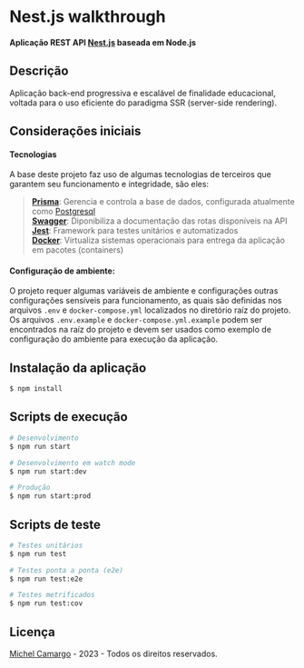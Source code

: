 # Nest.js walkthrough
#### Aplicação REST API [Nest.js](https://github.com/nestjs/nest) baseada em Node.js


## Descrição
Aplicação back-end progressiva e escalável de finalidade educacional, voltada para o uso eficiente do paradigma SSR (server-side rendering).


## Considerações iniciais
#### Tecnologias
A base deste projeto faz uso de algumas tecnologias de terceiros que garantem seu funcionamento e integridade, são eles: 

> **[Prisma](https://www.prisma.io/)**: Gerencia e controla a base de dados, configurada atualmente como [Postgresql](https://www.postgresql.org/about/)
> <br>
> **[Swagger](https://swagger.io/)**: Diponibiliza a documentação das rotas disponíveis na API
> <br>
> **[Jest](https://jestjs.io/)**: Framework para testes unitários e automatizados
> <br>
> **[Docker](https://www.docker.com/)**: Virtualiza sistemas operacionais para entrega da aplicação em pacotes (containers)

#### Configuração de ambiente:
O projeto requer algumas variáveis de ambiente e configurações outras configurações sensíveis para funcionamento, as quais são definidas nos arquivos 
```.env``` e ```docker-compose.yml``` localizados no diretório raíz do projeto.
<br>
Os arquivos ```.env.example``` e ```docker-compose.yml.example``` podem ser encontrados na raíz do projeto e 
devem ser usados como exemplo de configuração do ambiente para execução da aplicação.


## Instalação da aplicação

```bash
$ npm install
```


## Scripts de execução

```bash
# Desenvolvimento
$ npm run start
```

```bash
# Desenvolvimento em watch mode
$ npm run start:dev
```

```bash
# Produção
$ npm run start:prod
```


## Scripts de teste

```bash
# Testes unitários
$ npm run test
```

```bash
# Testes ponta a ponta (e2e)
$ npm run test:e2e
```

```bash
# Testes metrificados
$ npm run test:cov
```


## Licença
[Michel Camargo](https://kamilmysliwiec.com) - 2023 - Todos os direitos reservados.
